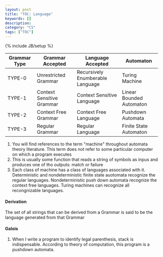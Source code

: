 ```yaml
---
layout: post
title: "TOC: Language"
keywords: []
description: 
category: "CS" 
tags: ["TOC"]
---
```

{% include JB/setup %}


| Grammar Type | Grammar Accepted          | Language Accepted                | Automaton                |
|--------------|---------------------------|----------------------------------|--------------------------|
| TYPE-0       | Unrestricted Grammar      | Recursively Enumberable Language | Turing Machine           |
| TYPE-1       | Context Sensitive Grammar | Context Sensitive Language       | Linear Bounded Automaton |
| TYPE-2       | Context Free Grammar      | Context Free Language            | Pushdown Automata        |
| TYPE-3       | Regular Grammar           | Regular Language                 | Finite State Automaton   |

1. You will find references to the term "machine" throughout automata theory literature. This term
   does not refer to some particular computer on which a program executes
2. This is usually some function that reads a string of symbols as inpus and produces one of tho
   outputs: match or failure
3. Each class of machine has a class of languages associated with it. Deterministic and
   nondeterministic finite state auotomata recognize the regular languages. Nondeterministic push
   down automata recognize the context free languages. Turing machines can recognize all
   recongnizable languages.




#### Derivation
The set of all strings that can be derived from a Grammar is said to be the language generated from
that Grammar


#### Galois
1. When I write a program to identify legal parenthesis, stack is indispensable. According to theory
   of computation, this program is a pushdown automata.
